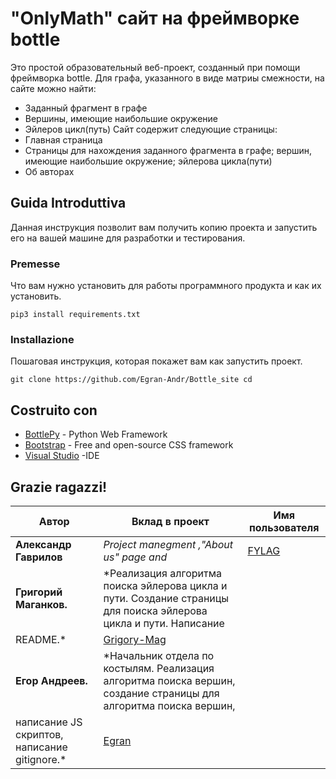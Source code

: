 # "OnlyMath" сайт на фреймворке bottle
Это простой образовательный веб-проект, созданный при помощи фреймворка bottle. Для графа, указанного в виде матриы смежности, на сайте можно найти:
- Заданный фрагмент в графе
- Вершины, имеющие наибольшие окружение
- Эйлеров цикл(путь)
Сайт содержит следующие страницы:
- Главная страница
- Страницы для нахождения заданного фрагмента в графе; вершин, имеющие наибольшие окружение; эйлерова цикла(пути)
- Об авторах 

## Guida Introduttiva
Данная инструкция позволит вам получить копию проекта и запустить его на вашей машине для разработки и тестирования.

### Premesse

Что вам нужно установить для работы программного продукта и как их установить.
```
pip3 install requirements.txt
```

### Installazione

Пошаговая инструкция, которая покажет вам как запустить проект.

```
git clone https://github.com/Egran-Andr/Bottle_site cd 
```

## Costruito con

* [BottlePy](https://bottlepy.org/) - Python Web Framework
* [Bootstrap](https://getbootstrap.com/) - Free and open-source CSS framework
* [Visual Studio](https://visualstudio.microsoft.com/ru/)  -IDE 


## Grazie ragazzi!

| Автор           | Вклад в проект                                       | Имя пользователя                                            |
|------------------|--------------------------------------------|-----------------------------------------------------|
| **Александр Гаврилов** | *Project manegment ,"About us" page and*   | [FYLAG](https://github.com/FYLAG)                   |
| **Григорий Маганков.**  | *Реализация алгоритма поиска эйлерова цикла и пути. Создание страницы для поиска эйлерова цикла и пути. Написание
README.*   | [Grigory-Mag](https://github.com/Grigory-Mag)       |
| **Егор Андреев.**      | *Начальник отдела по костылям. Реализация алгоритма поиска вершин, создание страницы для алгоритма поиска вершин,
написание JS скриптов, написание gitignore.*   | [Egran](https://github.com/Egran-Andr)              |
